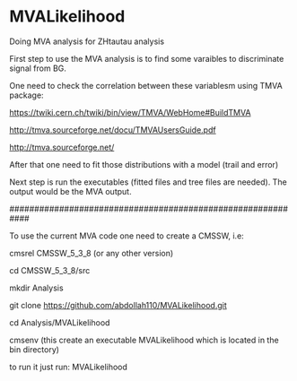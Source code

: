 MVALikelihood
=============

Doing MVA analysis for ZHtautau analysis

First step to use the MVA analysis is to find some varaibles to discriminate signal from BG.

One need to check the correlation between these variablesm using TMVA package: 

https://twiki.cern.ch/twiki/bin/view/TMVA/WebHome#BuildTMVA

http://tmva.sourceforge.net/docu/TMVAUsersGuide.pdf

http://tmva.sourceforge.net/

After that one need to fit those distributions with a model (trail and error)

Next step is run the executables (fitted files and tree files are needed). The output would be the MVA output.


############################################################

To use the current MVA code one need to create a CMSSW, i.e:

cmsrel CMSSW_5_3_8 (or any other version)

cd CMSSW_5_3_8/src

mkdir Analysis

git clone https://github.com/abdollah110/MVALikelihood.git

cd Analysis/MVALikelihood

cmsenv (this create an executable MVALikelihood which is located in the bin directory)

to run it just run:   MVALikelihood

